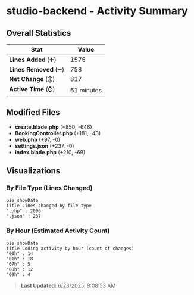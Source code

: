 # studio-backend - Activity Summary 

## Overall Statistics

| Stat                   | Value                                                             |
| ---------------------- | ----------------------------------------------------------------- |
| **Lines Added** (➕)   | 1575                                          |
| **Lines Removed** (➖) | 758                                        |
| **Net Change** (↕)    | 817                |
| **Active Time** (⌚)   | 61 minutes |


## Modified Files
- **create.blade.php** (+850, -646)
- **BookingController.php** (+181, -43)
- **web.php** (+97, -0)
- **settings.json** (+237, -0)
- **index.blade.php** (+210, -69)

## Visualizations

### By File Type (Lines Changed)

```mermaid
pie showData
title Lines changed by file type
".php" : 2096
".json" : 237
```

### By Hour (Estimated Activity Count)

```mermaid
pie showData
title Coding activity by hour (count of changes)
"00h" : 14
"01h" : 18
"07h" : 5
"08h" : 12
"09h" : 4
```


> **Last Updated:** 6/23/2025, 9:08:53 AM